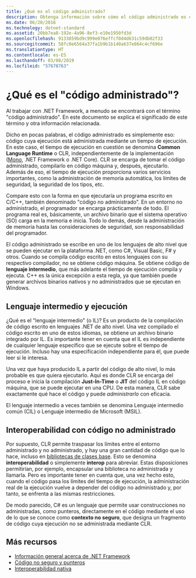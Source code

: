 ```yaml
---
title: ¿Qué es el código administrado?
description: Obtenga información sobre cómo el código administrado es código cuya ejecución la administra un tiempo de ejecución, Common Language Runtime (CLR).
ms.date: 06/20/2016
ms.technology: dotnet-standard
ms.assetid: 20bb7ea8-192e-4a96-8ef3-e10e1950fd3d
ms.openlocfilehash: 9133859bd9c999e076effcf0d4d631c59db02f33
ms.sourcegitcommit: 58fc0e6564a37fa1b9b1b140a637e864c4cf696e
ms.translationtype: HT
ms.contentlocale: es-ES
ms.lasthandoff: 03/08/2019
ms.locfileid: "57678763"
---
```

# <a name="what-is-managed-code"></a>¿Qué es el "código administrado"?

Al trabajar con .NET Framework, a menudo se encontrará con el término "código administrado". En este documento se explica el significado de este término y otra información relacionada.

Dicho en pocas palabras, el código administrado es simplemente eso: código cuya ejecución está administrada mediante un tiempo de ejecución. En este caso, el tiempo de ejecución en cuestión se denomina **Common Language Runtime** o CLR, independientemente de la implementación ([Mono](https://www.mono-project.com/), .NET Framework o .NET Core). CLR se encarga de tomar el código administrado, compilarlo en código máquina y, después, ejecutarlo. Además de eso, el tiempo de ejecución proporciona varios servicios importantes, como la administración de memoria automática, los límites de seguridad, la seguridad de los tipos, etc.

Compare esto con la forma en que ejecutaría un programa escrito en C/C++, también denominado "código no administrado". En un entorno no administrado, el programador se encarga prácticamente de todo. El programa real es, básicamente, un archivo binario que el sistema operativo (SO) carga en la memoria e inicia. Todo lo demás, desde la administración de memoria hasta las consideraciones de seguridad, son responsabilidad del programador.

El código administrado se escribe en uno de los lenguajes de alto nivel que se pueden ejecutar en la plataforma .NET, como C#, Visual Basic, F# y otros. Cuando se compila código escrito en estos lenguajes con su respectivo compilador, no se obtiene código máquina. Se obtiene código de **lenguaje intermedio**, que más adelante el tiempo de ejecución compila y ejecuta. C++ es la única excepción a esta regla, ya que también puede generar archivos binarios nativos y no administrados que se ejecutan en Windows.

## <a name="intermediate-language--execution"></a>Lenguaje intermedio y ejecución

¿Qué es el "lenguaje intermedio" (o IL)? Es un producto de la compilación de código escrito en lenguajes .NET de alto nivel. Una vez compilado el código escrito en uno de estos idiomas, se obtiene un archivo binario integrado por IL. Es importante tener en cuenta que el IL es independiente de cualquier lenguaje específico que se ejecute sobre el tiempo de ejecución. Incluso hay una especificación independiente para él, que puede leer si le interesa.

Una vez que haya producido IL a partir del código de alto nivel, lo más probable es que quiera ejecutarlo. Aquí es donde CLR se encarga del proceso e inicia la compilación **Just-In-Time** o **JIT** del código IL en código máquina, que se puede ejecutar en una CPU. De esta manera, CLR sabe exactamente qué hace el código y puede _administrarlo_ con eficacia.

El lenguaje intermedio a veces también se denomina Lenguaje intermedio común (CIL) o Lenguaje intermedio de Microsoft (MSIL).

## <a name="unmanaged-code-interoperability"></a>Interoperabilidad con código no administrado

Por supuesto, CLR permite traspasar los límites entre el entorno administrado y no administrado, y hay una gran cantidad de código que lo hace, incluso en [bibliotecas de clases base](framework-libraries.md). Esto se denomina **interoperabilidad** o simplemente **interop** para abreviar. Estas disposiciones permitirían, por ejemplo, encapsular una biblioteca no administrada y llamarla. Pero es importante tener en cuenta que, una vez hecho esto, cuando el código pasa los límites del tiempo de ejecución, la administración real de la ejecución vuelve a depender del código no administrado y, por tanto, se enfrenta a las mismas restricciones.

De modo parecido, C# es un lenguaje que permite usar construcciones no administradas, como punteros, directamente en el código mediante el uso de lo que se conoce como **contexto no seguro**, que designa un fragmento de código cuya ejecución no se administrada mediante CLR.

## <a name="more-resources"></a>Más recursos

* [Información general acerca de .NET Framework](../framework/get-started/overview.md)
* [Código no seguro y punteros](../../docs/csharp/programming-guide/unsafe-code-pointers/index.md)
* [Interoperabilidad nativa](./native-interop/index.md)
